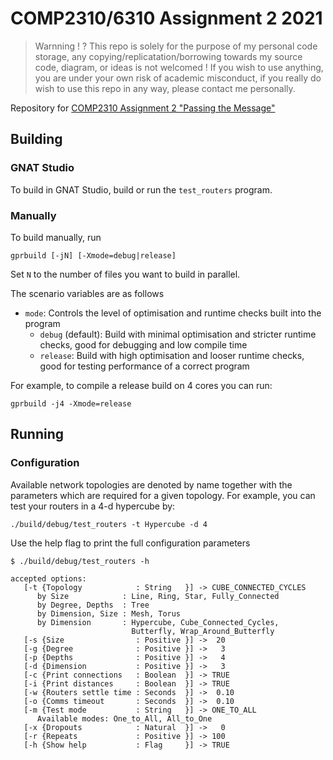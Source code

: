# COMP2310/6310 Assignment 2 2021

> Warnning ! 
? This repo is solely for the purpose of my personal code storage, any copying/replicatation/borrowing towards my source code, diagram, or ideas is not welcomed ! If you wish to use anything, you are under your own risk of academic misconduct, if you really do wish to use this repo in any way, please contact me personally.

Repository for [COMP2310 Assignment 2 "Passing the Message"](https://cs.anu.edu.au/courses/comp2310/assessment/assignment2/)

## Building

### GNAT Studio

To build in GNAT Studio, build or run the `test_routers` program.

### Manually

To build manually, run
```
gprbuild [-jN] [-Xmode=debug|release]
```

Set `N` to the number of files you want to build in parallel.

The scenario variables are as follows
- `mode`:
    Controls the level of optimisation and runtime checks built into the program
    - `debug` (default): Build with minimal optimisation and stricter runtime checks, good for debugging and low compile time
    - `release`: Build with high optimisation and looser runtime checks, good for testing performance of a correct program

For example, to compile a release build on 4 cores you can run:
```
gprbuild -j4 -Xmode=release
```

## Running 

### Configuration

Available network topologies are denoted by name together with the parameters which are required for a given topology. For example, you can test your routers in a 4-d hypercube by:

```
./build/debug/test_routers -t Hypercube -d 4
```

Use the help flag to print the full configuration parameters
```
$ ./build/debug/test_routers -h

accepted options:
   [-t {Topology            : String   }] -> CUBE_CONNECTED_CYCLES
      by Size            : Line, Ring, Star, Fully_Connected
      by Degree, Depths  : Tree
      by Dimension, Size : Mesh, Torus
      by Dimension       : Hypercube, Cube_Connected_Cycles,
                           Butterfly, Wrap_Around_Butterfly
   [-s {Size                : Positive }] ->  20
   [-g {Degree              : Positive }] ->   3
   [-p {Depths              : Positive }] ->   4
   [-d {Dimension           : Positive }] ->   3
   [-c {Print connections   : Boolean  }] -> TRUE
   [-i {Print distances     : Boolean  }] -> TRUE
   [-w {Routers settle time : Seconds  }] ->  0.10
   [-o {Comms timeout       : Seconds  }] ->  0.10
   [-m {Test mode           : String   }] -> ONE_TO_ALL
      Available modes: One_to_All, All_to_One
   [-x {Dropouts            : Natural  }] ->   0
   [-r {Repeats             : Positive }] -> 100
   [-h {Show help           : Flag     }] -> TRUE
```
